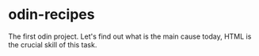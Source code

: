 # odin-recipes
The first odin project. Let's find out what is the main cause today, HTML is the crucial skill of this task.